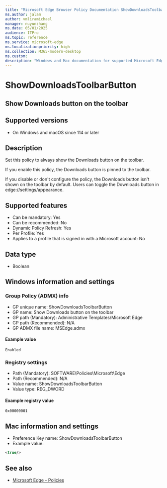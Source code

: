 ```yaml
---
title: "Microsoft Edge Browser Policy Documentation ShowDownloadsToolbarButton"
ms.author: jalam
author: vmliramichael
manager: nuyunzhang
ms.date: 05/01/2025
audience: ITPro
ms.topic: reference
ms.service: microsoft-edge
ms.localizationpriority: high
ms.collection: M365-modern-desktop
ms.custom:
description: "Windows and Mac documentation for supported Microsoft Edge Browser policy: Show Downloads button on the toolbar"
---
```


<!--THIS FILE IS AUTOMATICALLY GENERATED. MANUAL CHANGES WILL BE OVERWRITTEN.-->
<!--Please contact the Microsoft Edge Manageability team with any questions.-->

# ShowDownloadsToolbarButton

## Show Downloads button on the toolbar


## Supported versions

- On Windows and macOS since 114 or later

## Description

Set this policy to always show the Downloads button on the toolbar.

If you enable this policy, the Downloads button is pinned to the toolbar.

If you disable or don't configure the policy, the Downloads button isn't shown on the toolbar by default. Users can toggle the Downloads button in edge://settings/appearance.

## Supported features

- Can be mandatory: Yes
- Can be recommended: No
- Dynamic Policy Refresh: Yes
- Per Profile: Yes
- Applies to a profile that is signed in with a Microsoft account: No

## Data type

- Boolean

## Windows information and settings

### Group Policy (ADMX) info

- GP unique name: ShowDownloadsToolbarButton
- GP name: Show Downloads button on the toolbar
- GP path (Mandatory): Administrative Templates/Microsoft Edge
- GP path (Recommended): N/A
- GP ADMX file name: MSEdge.admx

#### Example value

```
Enabled
```

### Registry settings

- Path (Mandatory): SOFTWARE\Policies\Microsoft\Edge
- Path (Recommended): N/A
- Value name: ShowDownloadsToolbarButton
- Value type: REG_DWORD

#### Example registry value

```
0x00000001
```


## Mac information and settings

- Preference Key name: ShowDownloadsToolbarButton
- Example value:

```xml
<true/>
```

## See also
- [Microsoft Edge - Policies](../microsoft-edge-policies.md)
